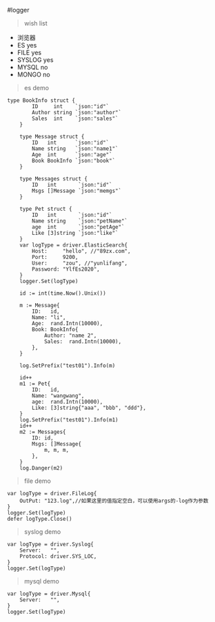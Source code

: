 #logger

>wish list

- 浏览器
- ES        yes
- FILE      yes
- SYSLOG    yes
- MYSQL     no
- MONGO     no

> es demo

	type BookInfo struct {
			ID     int    `json:"id"`
			Author string `json:"author"`
			Sales  int    `json:"sales"`
		}
	
		type Message struct {
			ID   int      `json:"id"`
			Name string   `json:"name1"`
			Age  int      `json:"age"`
			Book BookInfo `json:"book"`
		}
	
		type Messages struct {
			ID   int       `json:"id"`
			Msgs []Message `json:"memgs"`
		}
	
		type Pet struct {
			ID   int       `json:"id"`
			Name string    `json:"petName"`
			age  int       `json:"petAge"`
			Like [3]string `json:"like"`
		}
		var logType = driver.ElasticSearch{
			Host:     "hello", //"89zx.com",
			Port:     9200,
			User:     "zou", //"yunlifang",
			Password: "YlfEs2020",
		}
		logger.Set(logType)
	
		id := int(time.Now().Unix())
	
		m := Message{
			ID:   id,
			Name: "li",
			Age:  rand.Intn(10000),
			Book: BookInfo{
				Author: "name 2",
				Sales:  rand.Intn(10000),
			},
		}
	
		log.SetPrefix("test01").Info(m)
	
		id++
		m1 := Pet{
			ID:   id,
			Name: "wangwang",
			age:  rand.Intn(10000),
			Like: [3]string{"aaa", "bbb", "ddd"},
		}
		log.SetPrefix("test01").Info(m1)
		id++
		m2 := Messages{
			ID: id,
			Msgs: []Message{
				m, m, m,
			},
		}
		log.Danger(m2)

> file demo

	var logType = driver.FileLog{
		OutPut: "123.log",//如果这里的值指定空白，可以使用args的-log作为参数
	}
	logger.Set(logType)
	defer logType.Close()

> syslog demo

	var logType = driver.Syslog{
		Server:   "",
		Protocol: driver.SYS_LOC,
	}
	logger.Set(logType)

> mysql demo

	var logType = driver.Mysql{
		Server:   "",
	}
	logger.Set(logType)

